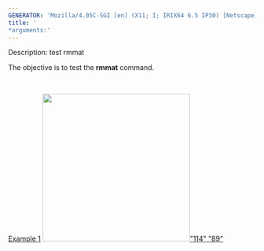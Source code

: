 ```yaml
---
GENERATOR: 'Mozilla/4.05C-SGI [en] (X11; I; IRIX64 6.5 IP30) [Netscape]'
title: '
*arguments:'
---
```


 Description: test rmmat

   The objective is to test the **rmmat** command.

    

   [Example 1](description_rmmat.md)
   [<img height="300" width="300" src="https://lanl.github.io/LaGriT/docs/assets/images/rmmat4_tn.gif">"114"
   "89"](description_rmmat.md)
